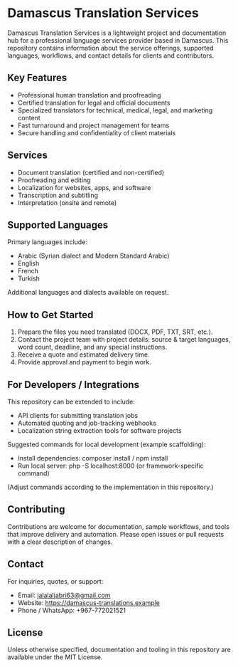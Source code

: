 # Damascus Translation Services

Damascus Translation Services is a lightweight project and documentation hub for a professional language services provider based in Damascus. This repository contains information about the service offerings, supported languages, workflows, and contact details for clients and contributors.

## Key Features

- Professional human translation and proofreading
- Certified translation for legal and official documents
- Specialized translators for technical, medical, legal, and marketing content
- Fast turnaround and project management for teams
- Secure handling and confidentiality of client materials

## Services

- Document translation (certified and non-certified)
- Proofreading and editing
- Localization for websites, apps, and software
- Transcription and subtitling
- Interpretation (onsite and remote)

## Supported Languages

Primary languages include:
- Arabic (Syrian dialect and Modern Standard Arabic)
- English
- French
- Turkish

Additional languages and dialects available on request.

## How to Get Started

1. Prepare the files you need translated (DOCX, PDF, TXT, SRT, etc.).
2. Contact the project team with project details: source & target languages, word count, deadline, and any special instructions.
3. Receive a quote and estimated delivery time.
4. Provide approval and payment to begin work.

## For Developers / Integrations

This repository can be extended to include:
- API clients for submitting translation jobs
- Automated quoting and job-tracking webhooks
- Localization string extraction tools for software projects

Suggested commands for local development (example scaffolding):
- Install dependencies: composer install / npm install
- Run local server: php -S localhost:8000 (or framework-specific command)

(Adjust commands according to the implementation in this repository.)

## Contributing

Contributions are welcome for documentation, sample workflows, and tools that improve delivery and automation. Please open issues or pull requests with a clear description of changes.

## Contact

For inquiries, quotes, or support:
- Email: jalalaljabri63@gmail.com
- Website: https://damascus-translations.example
- Phone / WhatsApp: +967-772021521

## License

Unless otherwise specified, documentation and tooling in this repository are available under the MIT License.
